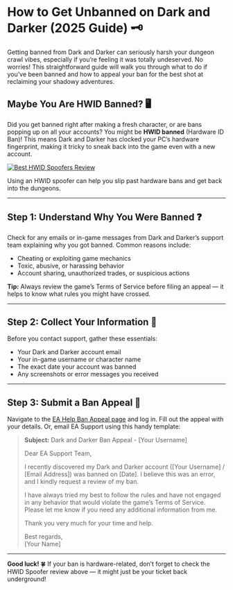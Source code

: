 <h1 id="how-to-get-unbanned-on-dark-and-darker-2025-guide-">How to Get Unbanned on Dark and Darker (2025 Guide) 🗝️</h1>
<p>Getting banned from Dark and Darker can seriously harsh your dungeon crawl vibes, especially if you’re feeling it was totally undeserved. No worries! This straightforward guide will walk you through what to do if you’ve been banned and how to appeal your ban for the best shot at reclaiming your shadowy adventures.</p>
<h2 id="maybe-you-are-hwid-banned-">Maybe You Are HWID Banned? 🖥️</h2>
<p>Did you get banned right after making a fresh character, or are bans popping up on all your accounts? You might be <strong>HWID banned</strong> (Hardware ID Ban)! This means Dark and Darker has clocked your PC’s hardware fingerprint, making it tricky to sneak back into the game even with a new account.</p>
<p><a href="https://hwid-spoofer.mystrikingly.com/"><img src="https://img.shields.io/badge/Best%20HWID%20Spoofers-Read%20Review-brightgreen?style=for-the-badge&amp;logo=origin" alt="Best HWID Spoofers Review"></a></p>
<p>Using an HWID spoofer can help you slip past hardware bans and get back into the dungeons.</p>
<hr>
<h2 id="step-1-understand-why-you-were-banned-">Step 1: Understand Why You Were Banned ❓</h2>
<p>Check for any emails or in-game messages from Dark and Darker’s support team explaining why you got banned. Common reasons include:</p>
<ul>
<li>Cheating or exploiting game mechanics  </li>
<li>Toxic, abusive, or harassing behavior  </li>
<li>Account sharing, unauthorized trades, or suspicious actions  </li>
</ul>
<p><strong>Tip:</strong> Always review the game’s Terms of Service before filing an appeal — it helps to know what rules you might have crossed.</p>
<hr>
<h2 id="step-2-collect-your-information-">Step 2: Collect Your Information 📝</h2>
<p>Before you contact support, gather these essentials:</p>
<ul>
<li>Your Dark and Darker account email  </li>
<li>Your in-game username or character name  </li>
<li>The exact date your account was banned  </li>
<li>Any screenshots or error messages you received  </li>
</ul>
<hr>
<h2 id="step-3-submit-a-ban-appeal-">Step 3: Submit a Ban Appeal 📧</h2>
<p>Navigate to the <a href="https://help.ea.com/en/help/account/information-about-banned-or-suspended-accounts/">EA Help Ban Appeal page</a> and log in. Fill out the appeal with your details. Or, email EA Support using this handy template:</p>
<blockquote>
<p><strong>Subject:</strong> Dark and Darker Ban Appeal - [Your Username]  </p>
<p>Dear EA Support Team,  </p>
<p>I recently discovered my Dark and Darker account ([Your Username] / [Email Address]) was banned on [Date]. I believe this was an error, and I kindly request a review of my ban.  </p>
<p>I have always tried my best to follow the rules and have not engaged in any behavior that would violate the game’s Terms of Service. Please let me know if you need any additional information from me.  </p>
<p>Thank you very much for your time and help.  </p>
<p>Best regards,<br>[Your Name]</p>
</blockquote>
<hr>
<p><strong>Good luck!</strong> 🍀 If your ban is hardware-related, don’t forget to check the HWID Spoofer review above — it might just be your ticket back underground!</p>
